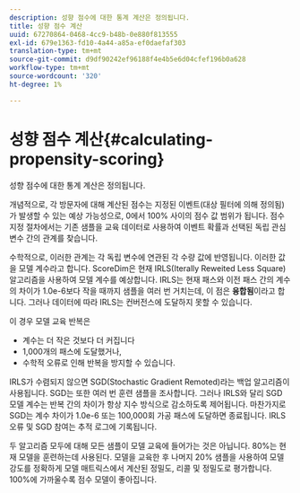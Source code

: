 ```yaml
---
description: 성향 점수에 대한 통계 계산은 정의됩니다.
title: 성향 점수 계산
uuid: 67270864-0468-4cc9-b48b-0e880f813555
exl-id: 679e1363-fd10-4a44-a85a-ef0daefaf303
translation-type: tm+mt
source-git-commit: d9df90242ef96188f4e4b5e6d04cfef196b0a628
workflow-type: tm+mt
source-wordcount: '320'
ht-degree: 1%

---
```


# 성향 점수 계산{#calculating-propensity-scoring}

성향 점수에 대한 통계 계산은 정의됩니다.

개념적으로, 각 방문자에 대해 계산된 점수는 지정된 이벤트(대상 필터에 의해 정의됨)가 발생할 수 있는 예상 가능성으로, 0에서 100% 사이의 점수 값 범위가 됩니다. 점수 지정 절차에서는 기존 샘플을 교육 데이터로 사용하여 이벤트 확률과 선택된 독립 관심 변수 간의 관계를 찾습니다.

수학적으로, 이러한 관계는 각 독립 변수에 연관된 각 수량 값에 반영됩니다. 이러한 값을 모델 계수라고 합니다. ScoreDim은 현재 IRLS(Iterally Reweited Less Square) 알고리즘을 사용하여 모델 계수를 예상합니다. IRLS는 현재 패스와 이전 패스 간의 계수의 차이가 1.0e-6보다 작을 때까지 샘플을 여러 번 거치는데, 이 점은 **융합됨**&#x200B;이라고 합니다. 그러나 데이터에 따라 IRLS는 컨버전스에 도달하지 못할 수 있습니다.

이 경우 모델 교육 반복은

* 계수는 더 작은 것보다 더 커집니다
* 1,000개의 패스에 도달했거나,
* 수학적 오류로 인해 반복을 방지할 수 있습니다.

IRLS가 수렴되지 않으면 SGD(Stochastic Gradient Remoted)라는 백업 알고리즘이 사용됩니다. SGD는 또한 여러 번 훈련 샘플을 조사합니다. 그러나 IRLS와 달리 SGD 모델 계수는 반복 간의 차이가 항상 지수 방식으로 감소하도록 제어됩니다. 마찬가지로 SGD는 계수 차이가 1.0e-6 또는 100,000회 가공 패스에 도달하면 종료됩니다. IRLS 오류 및 SGD 참여는 추적 로그에 기록됩니다.

두 알고리즘 모두에 대해 모든 샘플이 모델 교육에 들어가는 것은 아닙니다. 80%는 현재 모델을 훈련하는데 사용된다. 모델을 교육한 후 나머지 20% 샘플을 사용하여 모델 강도를 정확하게 모델 매트릭스에서 계산된 정밀도, 리콜 및 정밀도로 평가합니다. 100%에 가까울수록 점수 모델이 좋아집니다.
